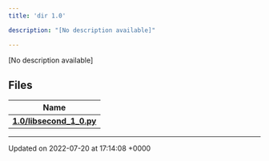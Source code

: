 ```yaml
---
title: 'dir 1.0'

description: "[No description available]"

---
```







[No description available]

## Files

| Name           |
| -------------- |
| **[1.0/libsecond_1_0.py](/documentation/code/files/libsecond__1__0_8py/#file-libsecond-1-0.py)**  |






-------------------------------

Updated on 2022-07-20 at 17:14:08 +0000

